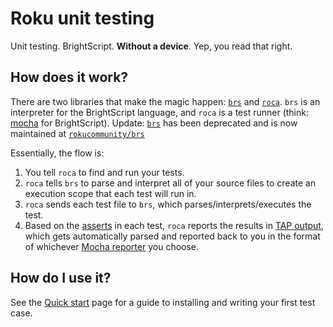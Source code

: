# Roku unit testing

Unit testing. BrightScript. **Without a device**. Yep, you read that right.

## How does it work?

There are two libraries that make the magic happen: [`brs`](https://github.com/sjbarag/brs) and [`roca`](https://github.com/hulu/roca). `brs` is an interpreter for the BrightScript language, and `roca` is a test runner (think: [mocha](https://mochajs.org/) for BrightScript).
Update: [`brs`](https://github.com/sjbarag/brs) has been deprecated and is now maintained at [`rokucommunity/brs`](https://github.com/rokucommunity/brs)


Essentially, the flow is:
1. You tell `roca` to find and run your tests.
1. `roca` tells `brs` to parse and interpret all of your source files to create an execution scope that each test will run in.
1. `roca` sends each test file to `brs`, which parses/interprets/executes the test.
1. Based on the [asserts](api/reference/asserts.md) in each test, `roca` reports the results in [TAP output](https://testanything.org/), which gets automatically parsed and reported back to you in the format of whichever [Mocha reporter](api/cli-options.md) you choose.

## How do I use it?

See the [Quick start](getting-started/quick-start.md) page for a guide to installing and writing your first test case.

